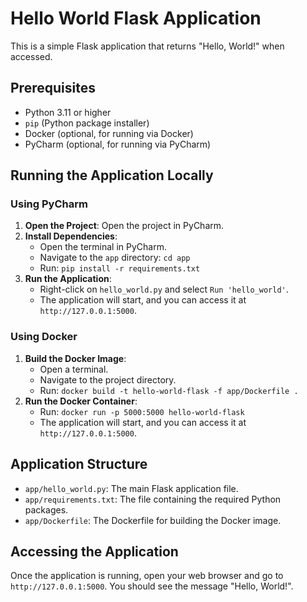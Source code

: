 # Hello World Flask Application

This is a simple Flask application that returns "Hello, World!" when accessed.

## Prerequisites

- Python 3.11 or higher
- `pip` (Python package installer)
- Docker (optional, for running via Docker)
- PyCharm (optional, for running via PyCharm)

## Running the Application Locally

### Using PyCharm

1. **Open the Project**: Open the project in PyCharm.
2. **Install Dependencies**:
   - Open the terminal in PyCharm.
   - Navigate to the `app` directory: `cd app`
   - Run: `pip install -r requirements.txt`
3. **Run the Application**:
   - Right-click on `hello_world.py` and select `Run 'hello_world'`.
   - The application will start, and you can access it at `http://127.0.0.1:5000`.

### Using Docker

1. **Build the Docker Image**:
   - Open a terminal.
   - Navigate to the project directory.
   - Run: `docker build -t hello-world-flask -f app/Dockerfile .`
2. **Run the Docker Container**:
   - Run: `docker run -p 5000:5000 hello-world-flask`
   - The application will start, and you can access it at `http://127.0.0.1:5000`.

## Application Structure

- `app/hello_world.py`: The main Flask application file.
- `app/requirements.txt`: The file containing the required Python packages.
- `app/Dockerfile`: The Dockerfile for building the Docker image.

## Accessing the Application

Once the application is running, open your web browser and go to `http://127.0.0.1:5000`. You should see the message "Hello, World!".